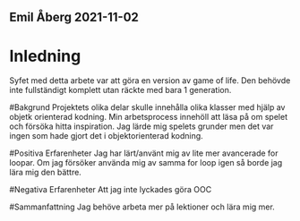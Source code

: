 ## Emil Åberg 2021-11-02

# Inledning
Syfet med detta arbete var att göra en version av game of life.
Den behövde inte fullständigt komplett utan räckte med bara 1 generation.

#Bakgrund
Projektets olika delar skulle innehålla olika klasser med hjälp av objetk orienterad kodning.
Min arbetsprocess innehöll att läsa på om spelet och försöka hitta inspiration.
Jag lärde mig spelets grunder men det var ingen som hade gjort det i objektorienterad kodning.

#Positiva Erfarenheter
Jag har lärt/använt mig av lite mer avancerade for loopar. Om jag försöker använda mig av samma for loop igen så borde jag lära mig den bättre.

#Negativa Erfarenheter
Att jag inte lyckades göra OOC

#Sammanfattning
Jag behöve arbeta mer på lektioner och lära mig mer.
